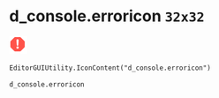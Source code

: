 # d_console.erroricon `32x32`
<img src="/img/d_console.erroricon.png" width=32 height=32>

``` CSharp
EditorGUIUtility.IconContent("d_console.erroricon")
```
```
d_console.erroricon
```
